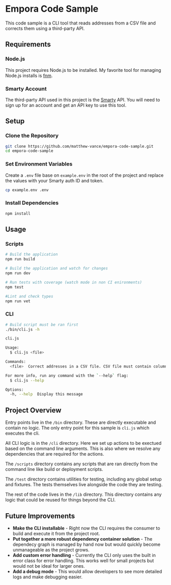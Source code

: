 # Empora Code Sample

This code sample is a CLI tool that reads addresses from a CSV file and corrects them using a third-party API.

## Requirements

### Node.js

This project requires Node.js to be installed. My favorite tool for managing Node.js installs is [fnm](https://github.com/Schniz/fnm).

### Smarty Account

The third-party API used in this project is the [Smarty](https://www.smarty.com/) API. You will need to sign up for an account and get an API key to use this tool.

## Setup

### Clone the Repository

```sh
git clone https://github.com/matthew-vance/empora-code-sample.git
cd empora-code-sample
```

### Set Environment Variables

Create a `.env` file base on `example.env` in the root of the project and replace the values with your Smarty auth ID and token.

```sh
cp example.env .env
```

### Install Dependencies

```sh
npm install
```

## Usage

### Scripts

```sh
# Build the application
npm run build

# Build the application and watch for changes
npm run dev

# Run tests with coverage (watch mode in non CI enironments)
npm test

#Lint and check types
npm run vet
```

### CLI

```sh
# Build script must be ran first
./bin/cli.js -h
```

```sh
cli.js

Usage:
  $ cli.js <file>

Commands:
  <file>  Correct addresses in a CSV file. CSV file must contain columns 'City', 'Street', and 'Zip Code'.

For more info, run any command with the `--help` flag:
  $ cli.js --help

Options:
  -h, --help  Display this message
```

## Project Overview

Entry points live in the `/bin` directory. These are directly executable and contain no logic. The only entry point for this sample is `cli.js` which executes the cli.

All CLI logic is in the `/cli` directory. Here we set up actions to be exectued based on the command line arguments. This is also where we resolve any dependencies that are required for the actions.

The `/scripts` directory contains any scripts that are ran directly from the command line like build or deployment scripts.

The `/test` directory contains utilities for testing, including any global setup and fixtures. The tests themselves live alongside the code they are testing.

The rest of the code lives in the `/lib` directory. This directory contains any logic that could be reused for things beyond the CLI.

## Future Improvements

- **Make the CLI installable** - Right now the CLI requires the consumer to build and execute it from the project root.
- **Put together a more robust dependency container solution** - The dependecy graph is managed by hand now but would quickly become unmanageable as the project grows.
- **Add custom error handling** - Currently the CLI only uses the built in error class for error handling. This works well for small projects but would not be ideal for larger ones.
- **Add a debug mode** - This would allow developers to see more detailed logs and make debugging easier.
